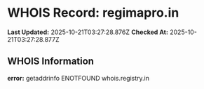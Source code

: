 # WHOIS Record: regimapro.in

**Last Updated:** 2025-10-21T03:27:28.876Z
**Checked At:** 2025-10-21T03:27:28.877Z

## WHOIS Information

**error:** getaddrinfo ENOTFOUND whois.registry.in

